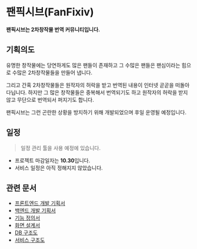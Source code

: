 # 팬픽시브(FanFixiv)

**팬픽시브는 2차창작물 번역 커뮤니티입니다.**

## 기획의도

유명한 창작물에는 당연하게도 많은 팬들이 존재하고 그 수많은 팬들은 팬심이라는 힘으로 수많은 2차창작물들을 만들어 냅니다.

그리고 간혹 2차창작물들은 원작자의 허락을 받고 번역된 내용이 인터넷 곧곧을 떠돌아다닙니다. 하지만 그 많은 창작물들은 중복해서 번역되기도 하고 원작자의 허락을 받지 않고 무단으로 번역되서 퍼지기도 합니다.

팬픽시브는 그런 곤란한 상황을 방지하기 위해 개발되었으며 후일 운영될 예정입니다.

## 일정

> 일정 관리 툴을 사용 예정에 있습니다.

- 프로젝트 마감일자는 **10.30**입니다.
- 서비스 일정은 아직 정해지지 않았습니다.

## 관련 문서

 * [프론트엔드 개발 기획서](FRONTEND.md)
 * [백엔드 개발 기획서](BACKEND.md)
 * [기능 정의서](FD.md)
 * [화면 설계서](PAGE.md)
 * [DB 구조도](DB.md)
 * [서비스 구조도](SERVICE.md)